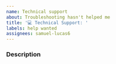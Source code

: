 ```yaml
---
name: Technical support
about: Troubleshooting hasn't helped me
title: '💻 Technical Support: '
labels: help wanted
assignees: samuel-lucas6
---
```


<!-- I recommend creating a new Q&A discussion instead of an issue (see Discussions tab). -->

### Description
<!-- Please explain the problem you are having. -->
